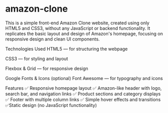 # amazon-clone
This is a simple front-end Amazon Clone website, created using only HTML5 and CSS3, without any JavaScript or backend functionality. It replicates the basic layout and design of Amazon's homepage, focusing on responsive design and clean UI components.

Technologies Used
HTML5 — for structuring the webpage

CSS3 — for styling and layout

Flexbox & Grid — for responsive design

Google Fonts & Icons (optional) Font Awesome — for typography and icons

Features
✅ Responsive homepage layout
✅ Amazon-like header with logo, search bar, and navigation links
✅ Product sections and category displays
✅ Footer with multiple column links
✅ Simple hover effects and transitions
✅Static design (no JavaScript functionality)
